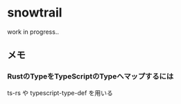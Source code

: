 # snowtrail
work in progress..

## メモ
### RustのTypeをTypeScriptのTypeへマップするには
ts-rs や typescript-type-def を用いる

